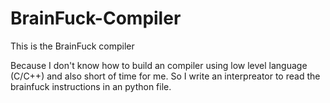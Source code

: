 # BrainFuck-Compiler
This is the BrainFuck compiler

Because I don't know how to build an compiler using low level language (C/C++) and also short of time for me. So I write an interpreator to read the brainfuck instructions in an python file. 
